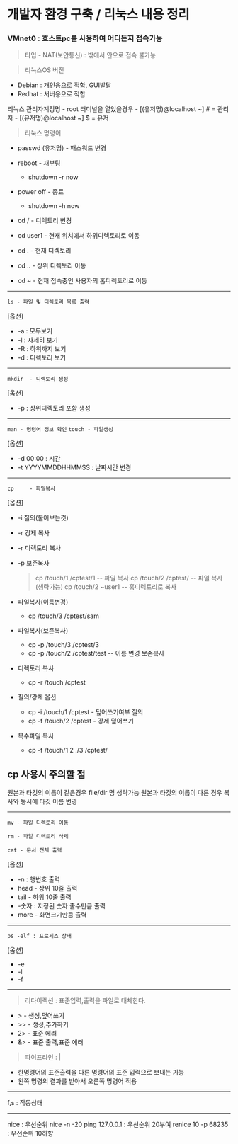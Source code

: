 # 개발자 환경 구축 / 리눅스 내용 정리

### VMnet0 : 호스트pc를 사용하여 어디든지 접속가능

> 타입 - NAT(보안통신) : 밖에서 안으로 접속 불가능

> 리눅스OS 버전
  + Debian : 개인용으로 적합, GUI발달
  + Redhat : 서버용으로 적합

리눅스 관리자계정명 - root
터미널을 열었을경우 
	- [(유저명)@localhost ~] # = 관리자
	- [(유저명)@localhost ~] $ = 유저

> 리눅스 명령어
+ passwd (유저명) - 패스워드 변경

+ reboot 	- 재부팅				
	+ shutdown -r now	

+ power off	- 종료
	+ shutdown -h now

+ cd /		- 디렉토리 변경
+ cd user1 	- 현재 위치에서 하위디렉토리로 이동
+ cd .		- 현재 디렉토리 
+ cd .. 	- 상위 디렉토리 이동 
+ cd ~		- 현재 접속중인 사용자의 홈디렉토리로 이동 
- - -
`ls	- 파일 및 디렉토리 목록 출력`

[옵션]

+ -a : 모두보기
+  -l : 자세히 보기
+ -R : 하위까지 보기
+ -d : 디렉토리 보기
- - -
`mkdir	- 디렉토리 생성`

[옵션]

+ -p : 상위디렉토리 포함 생성
- - -
`man - 명령어 정보 확인` 
`touch - 파일생성`

[옵션]

+ -d 00:00 : 시간 
+ -t YYYYMMDDHHMMSS : 날짜시간 변경
- - -
`cp 	- 파일복사`

[옵션]

+ -i 질의(물어보는것)
+ -r 강제 복사
+ -r 디렉토리 복사
+ -p 보존복사

	> cp /touch/1 /cptest/1		-- 파일 복사
	> cp /touch/2 /cptest/		-- 파일 복사(생략가능)
	> cp /touch/2 ~user1		-- 홈디렉토리로 복사


+ 파일복사(이름변경)
	+ cp /touch/3 /cptest/sam	

+ 파일복사(보존복사)
	+ cp -p /touch/3 /cptest/3
	+ cp -p /touch/2  /cptest/test	-- 이름 변경 보존복사

+ 디렉토리 복사
	+ cp -r /touch 	/cptest

+ 질의/강제 옵션
	+ cp -i /touch/1	/cptest	- 덮어쓰기여부 질의
	+ cp -f /touch/2  /cptest - 강제 덮어쓰기

+ 복수파일 복사
	+ cp -f /touch/1 2 ./3 /cptest/	


## cp 사용시 주의할 점

원본과 타깃의 이름이 같은경우 file/dir 명 생략가능
원본과 타깃의 이름이 다른 경우 복사와 동시에 타깃 이름 변경
- - -
`mv - 파일 디렉토리 이동`

`rm - 파일 디렉토리 삭제`

`cat - 문서 전체 출력`

[옵션]

+ -n : 행번호 출력
+ head	- 상위 10줄 출력
+ tail	- 하위 10줄 출력
+ -숫자 : 지정된 숫자 줄수만큼 출력
+ more - 화면크기만큼 출력
- - -
`ps -elf : 프로세스 상태`

[옵션]

+ -e
+ -l
+ -f
- - -
> 리다이렉션 : 표준입력,출력을 파일로 대체한다.
+ \>	- 생성,덮어쓰기
+ \>>	- 생성,추가하기
+ 2>	- 표준 에러
+ &>	- 표준 출력,표준 에러

> 파이프라인 : |
+ 한명령어의 표준출력을 다른 명령어의 표준 입력으로 보내는 기능
+ 왼쪽 명령의 결과를 받아서 오른쪽 명령어 적용
- - -
f,s : 작동상태
- - -
nice : 우선순위
nice -n -20 ping 127.0.0.1 : 우선순위 20부여
renice 10 -p 68235 : 우선순위 10하향
